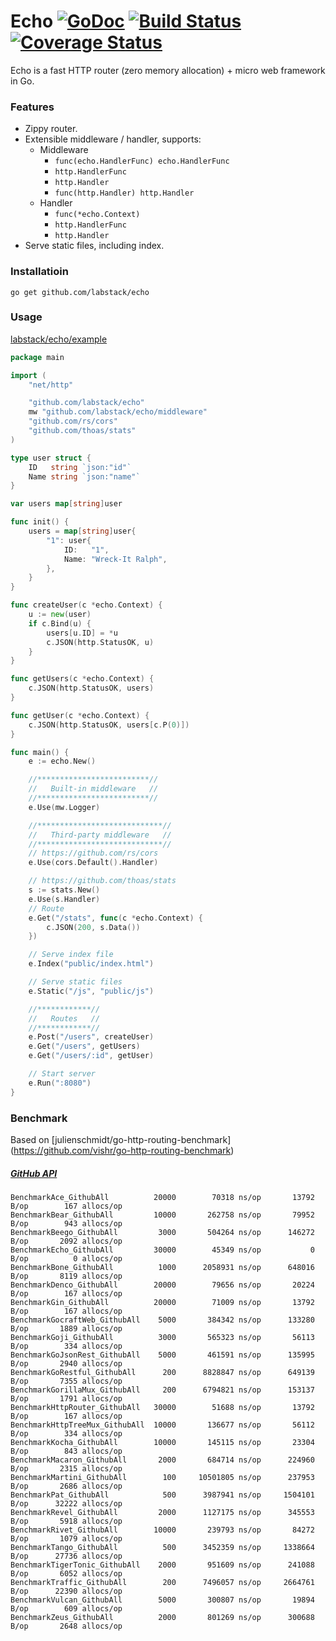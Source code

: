 # Echo [![GoDoc](http://img.shields.io/badge/go-documentation-blue.svg?style=flat-square)](http://godoc.org/github.com/labstack/echo) [![Build Status](http://img.shields.io/travis/fatih/structs.svg?style=flat-square)](https://travis-ci.org/labstack/echo) [![Coverage Status](http://img.shields.io/coveralls/labstack/echo.svg?style=flat-square)](https://coveralls.io/r/labstack/echo)
Echo is a fast HTTP router (zero memory allocation) + micro web framework in Go.

### Features
- Zippy router.
- Extensible middleware / handler, supports:
	- Middleware
		- `func(echo.HandlerFunc) echo.HandlerFunc`
		- `http.HandlerFunc`
		- `http.Handler`
		- `func(http.Handler) http.Handler`
	- Handler
		- `func(*echo.Context)`
		- `http.HandlerFunc`
		- `http.Handler`
- Serve static files, including index.

### Installatioin
```go get github.com/labstack/echo```

### Usage
[labstack/echo/example](https://github.com/labstack/echo/tree/master/example)

```go
package main

import (
	"net/http"

	"github.com/labstack/echo"
	mw "github.com/labstack/echo/middleware"
	"github.com/rs/cors"
	"github.com/thoas/stats"
)

type user struct {
	ID   string `json:"id"`
	Name string `json:"name"`
}

var users map[string]user

func init() {
	users = map[string]user{
		"1": user{
			ID:   "1",
			Name: "Wreck-It Ralph",
		},
	}
}

func createUser(c *echo.Context) {
	u := new(user)
	if c.Bind(u) {
		users[u.ID] = *u
		c.JSON(http.StatusOK, u)
	}
}

func getUsers(c *echo.Context) {
	c.JSON(http.StatusOK, users)
}

func getUser(c *echo.Context) {
	c.JSON(http.StatusOK, users[c.P(0)])
}

func main() {
	e := echo.New()

	//*************************//
	//   Built-in middleware   //
	//*************************//
	e.Use(mw.Logger)

	//****************************//
	//   Third-party middleware   //
	//****************************//
	// https://github.com/rs/cors
	e.Use(cors.Default().Handler)

	// https://github.com/thoas/stats
	s := stats.New()
	e.Use(s.Handler)
	// Route
	e.Get("/stats", func(c *echo.Context) {
		c.JSON(200, s.Data())
	})

	// Serve index file
	e.Index("public/index.html")

	// Serve static files
	e.Static("/js", "public/js")

	//************//
	//   Routes   //
	//************//
	e.Post("/users", createUser)
	e.Get("/users", getUsers)
	e.Get("/users/:id", getUser)

	// Start server
	e.Run(":8080")
}
```

### Benchmark
Based on [julienschmidt/go-http-routing-benchmark] (https://github.com/vishr/go-http-routing-benchmark)
##### [GitHub API](http://developer.github.com/v3)
```
BenchmarkAce_GithubAll	    	20000	     70318 ns/op	   13792 B/op	     167 allocs/op
BenchmarkBear_GithubAll	    	10000	    262758 ns/op	   79952 B/op	     943 allocs/op
BenchmarkBeego_GithubAll	 	 3000	    504264 ns/op	  146272 B/op	    2092 allocs/op
BenchmarkEcho_GithubAll	    	30000	     45349 ns/op	       0 B/op	       0 allocs/op
BenchmarkBone_GithubAll	     	 1000	   2058931 ns/op	  648016 B/op	    8119 allocs/op
BenchmarkDenco_GithubAll		20000	     79656 ns/op	   20224 B/op	     167 allocs/op
BenchmarkGin_GithubAll	    	20000	     71009 ns/op	   13792 B/op	     167 allocs/op
BenchmarkGocraftWeb_GithubAll	 5000	    384342 ns/op	  133280 B/op	    1889 allocs/op
BenchmarkGoji_GithubAll	    	 3000	    565323 ns/op	   56113 B/op	     334 allocs/op
BenchmarkGoJsonRest_GithubAll	 5000	    461591 ns/op	  135995 B/op	    2940 allocs/op
BenchmarkGoRestful_GithubAll	  200	   8828847 ns/op	  649139 B/op	    7355 allocs/op
BenchmarkGorillaMux_GithubAll	  200	   6794821 ns/op	  153137 B/op	    1791 allocs/op
BenchmarkHttpRouter_GithubAll	30000	     51688 ns/op	   13792 B/op	     167 allocs/op
BenchmarkHttpTreeMux_GithubAll	10000	    136677 ns/op	   56112 B/op	     334 allocs/op
BenchmarkKocha_GithubAll	   	10000	    145115 ns/op	   23304 B/op	     843 allocs/op
BenchmarkMacaron_GithubAll	     2000	    684714 ns/op	  224960 B/op	    2315 allocs/op
BenchmarkMartini_GithubAll	      100	  10501805 ns/op	  237953 B/op	    2686 allocs/op
BenchmarkPat_GithubAll	     	  500	   3987941 ns/op	 1504101 B/op	   32222 allocs/op
BenchmarkRevel_GithubAll	     2000	   1127175 ns/op	  345553 B/op	    5918 allocs/op
BenchmarkRivet_GithubAll	   	10000	    239793 ns/op	   84272 B/op	    1079 allocs/op
BenchmarkTango_GithubAll	      500	   3452359 ns/op	 1338664 B/op	   27736 allocs/op
BenchmarkTigerTonic_GithubAll	 2000	    951609 ns/op	  241088 B/op	    6052 allocs/op
BenchmarkTraffic_GithubAll	      200	   7496057 ns/op	 2664761 B/op	   22390 allocs/op
BenchmarkVulcan_GithubAll	     5000	    300807 ns/op	   19894 B/op	     609 allocs/op
BenchmarkZeus_GithubAll	         2000	    801269 ns/op	  300688 B/op	    2648 allocs/op
```
